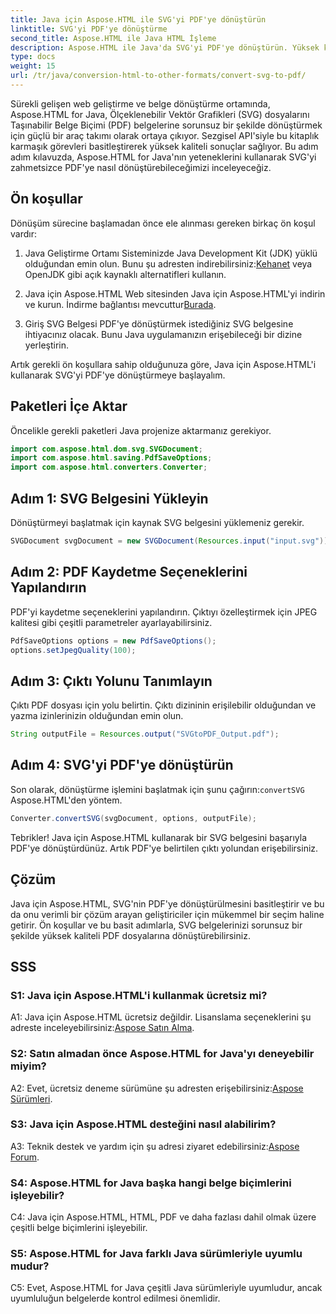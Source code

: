 ```yaml
---
title: Java için Aspose.HTML ile SVG'yi PDF'ye dönüştürün
linktitle: SVG'yi PDF'ye dönüştürme
second_title: Aspose.HTML ile Java HTML İşleme
description: Aspose.HTML ile Java'da SVG'yi PDF'ye dönüştürün. Yüksek kaliteli belge dönüşümü için kusursuz bir çözüm.
type: docs
weight: 15
url: /tr/java/conversion-html-to-other-formats/convert-svg-to-pdf/
---
```


Sürekli gelişen web geliştirme ve belge dönüştürme ortamında, Aspose.HTML for Java, Ölçeklenebilir Vektör Grafikleri (SVG) dosyalarını Taşınabilir Belge Biçimi (PDF) belgelerine sorunsuz bir şekilde dönüştürmek için güçlü bir araç takımı olarak ortaya çıkıyor. Sezgisel API'siyle bu kitaplık karmaşık görevleri basitleştirerek yüksek kaliteli sonuçlar sağlıyor. Bu adım adım kılavuzda, Aspose.HTML for Java'nın yeteneklerini kullanarak SVG'yi zahmetsizce PDF'ye nasıl dönüştürebileceğimizi inceleyeceğiz.

## Ön koşullar

Dönüşüm sürecine başlamadan önce ele alınması gereken birkaç ön koşul vardır:

1. Java Geliştirme Ortamı
 Sisteminizde Java Development Kit (JDK) yüklü olduğundan emin olun. Bunu şu adresten indirebilirsiniz:[Kehanet](https://www.oracle.com/java/technologies/javase-downloads.html) veya OpenJDK gibi açık kaynaklı alternatifleri kullanın.

2. Java için Aspose.HTML
 Web sitesinden Java için Aspose.HTML'yi indirin ve kurun. İndirme bağlantısı mevcuttur[Burada](https://releases.aspose.com/html/java/).

3. Giriş SVG Belgesi
PDF'ye dönüştürmek istediğiniz SVG belgesine ihtiyacınız olacak. Bunu Java uygulamanızın erişebileceği bir dizine yerleştirin.

Artık gerekli ön koşullara sahip olduğunuza göre, Java için Aspose.HTML'i kullanarak SVG'yi PDF'ye dönüştürmeye başlayalım.

## Paketleri İçe Aktar

Öncelikle gerekli paketleri Java projenize aktarmanız gerekiyor.

```java
import com.aspose.html.dom.svg.SVGDocument;
import com.aspose.html.saving.PdfSaveOptions;
import com.aspose.html.converters.Converter;
```

## Adım 1: SVG Belgesini Yükleyin

Dönüştürmeyi başlatmak için kaynak SVG belgesini yüklemeniz gerekir.

```java
SVGDocument svgDocument = new SVGDocument(Resources.input("input.svg"));
```

## Adım 2: PDF Kaydetme Seçeneklerini Yapılandırın

PDF'yi kaydetme seçeneklerini yapılandırın. Çıktıyı özelleştirmek için JPEG kalitesi gibi çeşitli parametreler ayarlayabilirsiniz.

```java
PdfSaveOptions options = new PdfSaveOptions();
options.setJpegQuality(100);
```

## Adım 3: Çıktı Yolunu Tanımlayın

Çıktı PDF dosyası için yolu belirtin. Çıktı dizininin erişilebilir olduğundan ve yazma izinlerinizin olduğundan emin olun.

```java
String outputFile = Resources.output("SVGtoPDF_Output.pdf");
```

## Adım 4: SVG'yi PDF'ye dönüştürün

 Son olarak, dönüştürme işlemini başlatmak için şunu çağırın:`convertSVG` Aspose.HTML'den yöntem.

```java
Converter.convertSVG(svgDocument, options, outputFile);
```

Tebrikler! Java için Aspose.HTML kullanarak bir SVG belgesini başarıyla PDF'ye dönüştürdünüz. Artık PDF'ye belirtilen çıktı yolundan erişebilirsiniz.

## Çözüm

Java için Aspose.HTML, SVG'nin PDF'ye dönüştürülmesini basitleştirir ve bu da onu verimli bir çözüm arayan geliştiriciler için mükemmel bir seçim haline getirir. Ön koşullar ve bu basit adımlarla, SVG belgelerinizi sorunsuz bir şekilde yüksek kaliteli PDF dosyalarına dönüştürebilirsiniz.

## SSS

### S1: Java için Aspose.HTML'i kullanmak ücretsiz mi?

 A1: Java için Aspose.HTML ücretsiz değildir. Lisanslama seçeneklerini şu adreste inceleyebilirsiniz:[Aspose Satın Alma](https://purchase.aspose.com/buy).

### S2: Satın almadan önce Aspose.HTML for Java'yı deneyebilir miyim?

 A2: Evet, ücretsiz deneme sürümüne şu adresten erişebilirsiniz:[Aspose Sürümleri](https://releases.aspose.com/html/java).

### S3: Java için Aspose.HTML desteğini nasıl alabilirim?

 A3: Teknik destek ve yardım için şu adresi ziyaret edebilirsiniz:[Aspose Forum](https://forum.aspose.com/).

### S4: Aspose.HTML for Java başka hangi belge biçimlerini işleyebilir?

C4: Java için Aspose.HTML, HTML, PDF ve daha fazlası dahil olmak üzere çeşitli belge biçimlerini işleyebilir.

### S5: Aspose.HTML for Java farklı Java sürümleriyle uyumlu mudur?

C5: Evet, Aspose.HTML for Java çeşitli Java sürümleriyle uyumludur, ancak uyumluluğun belgelerde kontrol edilmesi önemlidir.